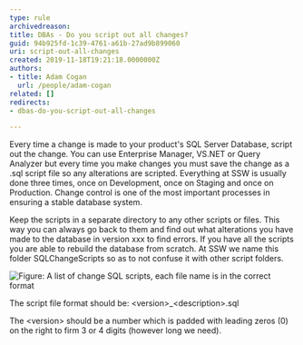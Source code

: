 ```yaml
---
type: rule
archivedreason: 
title: ​DBAs - Do you script out all changes?
guid: 94b925fd-1c39-4761-a61b-27ad9b899060
uri: script-out-all-changes
created: 2019-11-18T19:21:18.0000000Z
authors:
- title: Adam Cogan
  url: /people/adam-cogan
related: []
redirects:
- dbas-do-you-script-out-all-changes

---
```


Every time a change is made to your product's SQL Server Database, script out the change. You can use Enterprise Manager, VS.NET or Query Analyzer but every time you make changes you must save the change as a .sql script file so any alterations are scripted. Everything at SSW is usually done three times, once on Development, once on Staging and once on Production. Change control is one of the most important processes in ensuring a stable database system.

Keep the scripts in a separate directory to any other scripts or files. This way you can always go back to them and find out what alterations you have made to the database in version xxx to find errors. If you have all the scripts you are able to rebuild the database from scratch. At SSW we name this folder SQLChangeScripts so as to not confuse it with other script folders.

<!--endintro-->

![Figure: A list of change SQL scripts, each file name is in the correct format](SQLChangeScripts.jpg)  

The script file format should be: &lt;version&gt;\_&lt;description&gt;.sql

The &lt;version&gt; should be a number which is padded with leading zeros (0) on the right to firm 3 or 4 digits (however long we need).
